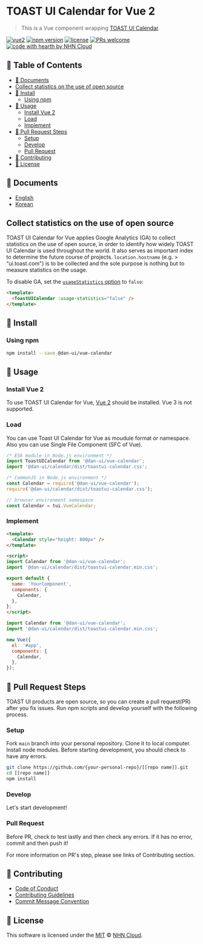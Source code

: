 # TOAST UI Calendar for Vue 2

> This is a Vue component wrapping [TOAST UI Calendar](/apps/calendar/).

[![vue2](https://img.shields.io/badge/vue-2.x-4fc08d.svg)](https://v2.vuejs.org/)
[![npm version](https://img.shields.io/npm/v/@dan-ui/vue-calendar.svg)](https://www.npmjs.com/package/@dan-ui/vue-calendar)
[![license](https://img.shields.io/github/license/nhn/tui.calendar.svg)](https://github.com/nhn/tui.calendar/blob/master/LICENSE)
[![PRs welcome](https://img.shields.io/badge/PRs-welcome-ff69b4.svg)](https://github.com/nhn/tui.calendar/issues?q=is%3Aissue+is%3Aopen+label%3A%22help+wanted%22)
[![code with hearth by NHN Cloud](https://img.shields.io/badge/%3C%2F%3E%20with%20%E2%99%A5%20by-NHN_Cloud-ff1414.svg)](https://github.com/nhn)

## 🚩 Table of Contents

- [📙 Documents](#-documents)
- [Collect statistics on the use of open source](#collect-statistics-on-the-use-of-open-source)
- [💾 Install](#-install)
  - [Using npm](#using-npm)
- [📅 Usage](#-usage)
  - [Install Vue 2](#install-vue-2)
  - [Load](#load)
  - [Implement](#implement)
- [🔧 Pull Request Steps](#-pull-request-steps)
  - [Setup](#setup)
  - [Develop](#develop)
  - [Pull Request](#pull-request)
- [💬 Contributing](#-contributing)
- [📜 License](#-license)

## 📙 Documents

- [English](./docs/README.md)
- [Korean](./docs/ko/README.md)

## Collect statistics on the use of open source

TOAST UI Calendar for Vue applies Google Analytics (GA) to collect statistics on the use of open source, in order to identify how widely TOAST UI Calendar is used throughout the world. It also serves as important index to determine the future course of projects. `location.hostname` (e.g. > “ui.toast.com") is to be collected and the sole purpose is nothing but to measure statistics on the usage.

To disable GA, set the [`usageStatistics` option](/docs/en/apis/options.md#usagestatistics) to `false`:

```html
<template>
  <ToastUICalendar :usage-statistics="false" />
</template>
```

## 💾 Install

### Using npm

```sh
npm install --save @dan-ui/vue-calendar
```

## 📅 Usage

### Install Vue 2

To use TOAST UI Calendar for Vue, [Vue 2](https://v2.vuejs.org/) should be installed. Vue 3 is not supported.

### Load

You can use Toast UI Calendar for Vue as moudule format or namespace. Also you can use Single File Component (SFC of Vue).

```js
/* ES6 module in Node.js environment */
import ToastUICalendar from '@dan-ui/vue-calendar';
import '@dan-ui/calendar/dist/toastui-calendar.css';
```

```js
/* CommonJS in Node.js environment */
const Calendar = require('@dan-ui/vue-calendar');
require('@dan-ui/calendar/dist/toastui-calendar.css');
```

```js
// browser environment namespace
const Calendar = tui.VueCalendar;
```

### Implement

```html
<template>
  <Calendar style="height: 800px" />
</template>

<script>
import Calendar from '@dan-ui/vue-calendar';
import '@dan-ui/calendar/dist/toastui-calendar.min.css';

export default {
  name: 'YourComponent',
  components: {
    Calendar,
  },
};
</script>
```

```js
import Calendar from '@dan-ui/vue-calendar';
import '@dan-ui/calendar/dist/toastui-calendar.min.css';

new Vue({
  el: '#app',
  components: {
    Calendar,
  },
});
```

## 🔧 Pull Request Steps

TOAST UI products are open source, so you can create a pull request(PR) after you fix issues.
Run npm scripts and develop yourself with the following process.

### Setup

Fork `main` branch into your personal repository.
Clone it to local computer. Install node modules.
Before starting development, you should check to have any errors.

``` sh
git clone https://github.com/{your-personal-repo}/[[repo name]].git
cd [[repo name]]
npm install
```

### Develop

Let's start development!

### Pull Request

Before PR, check to test lastly and then check any errors.
If it has no error, commit and then push it!

For more information on PR's step, please see links of Contributing section.

## 💬 Contributing

- [Code of Conduct](/CODE_OF_CONDUCT.md)
- [Contributing Guidelines](/CONTRIBUTING.md)
- [Commit Message Convention](/docs/COMMIT_MESSAGE_CONVENTION.md)

## 📜 License

This software is licensed under the [MIT](/LICENSE) © [NHN Cloud](https://github.com/nhn).

